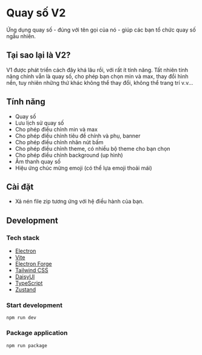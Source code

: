# Quay số V2

Ứng dụng quay số - đúng với tên gọi của nó - giúp các bạn tổ chức quay số ngẫu nhiên.

## Tại sao lại là V2?
V1 được phát triển cách đây khá lâu rồi, với rất ít tính năng. Tất nhiên tính năng chính vẫn là quay số, cho phép bạn chọn min và max, thay đổi hình nền, tuy nhiên những thứ khác không thể thay đổi, không thể trang trí v.v...

## Tính năng
- Quay số
- Lưu lịch sử quay số
- Cho phép điều chỉnh min và max
- Cho phép điều chỉnh tiêu đề chính và phụ, banner
- Cho phép điều chỉnh nhãn nút bấm
- Cho phép điều chỉnh theme, có nhiều bộ theme cho bạn chọn
- Cho phép điều chỉnh background (up hình)
- Âm thanh quay số
- Hiệu ứng chúc mừng emoji (có thể lựa emoji thoải mái)

## Cài đặt
- Xả nén file zip tương ứng với hệ điều hành của bạn.

## Development
### Tech stack
- [Electron](https://www.electronjs.org/)
- [Vite](https://vitejs.dev/)
- [Electron Forge](https://www.electronforge.io/)
- [Tailwind CSS](https://tailwindcss.com/)
- [DaisyUI](https://daisyui.com/)
- [TypeScript](https://www.typescriptlang.org/)
- [Zustand](https://github.com/pmndrs/zustand)

### Start development
```
npm run dev
```

### Package application
```
npm run package
```
